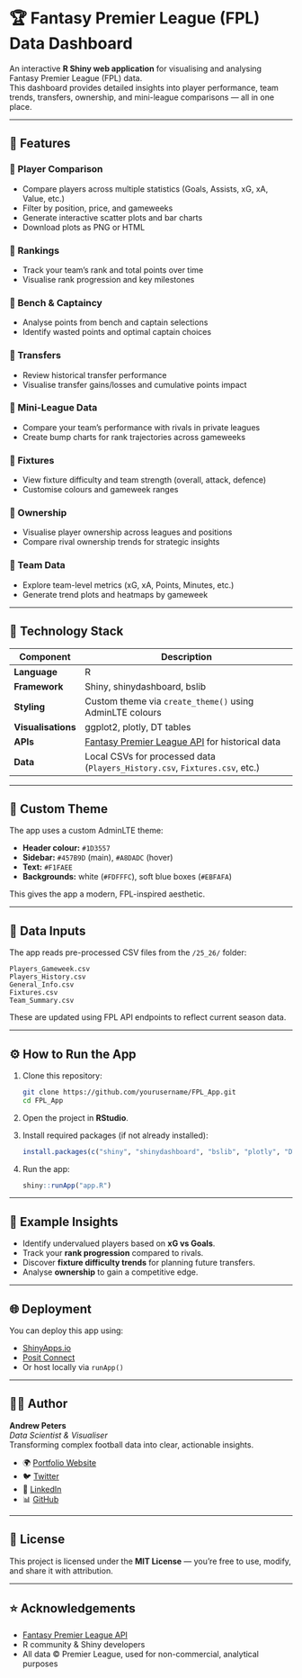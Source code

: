 # 🏆 Fantasy Premier League (FPL) Data Dashboard

An interactive **R Shiny web application** for visualising and analysing Fantasy Premier League (FPL) data.  
This dashboard provides detailed insights into player performance, team trends, transfers, ownership, and mini-league comparisons — all in one place.

---

## 🚀 Features

### 🔹 Player Comparison
- Compare players across multiple statistics (Goals, Assists, xG, xA, Value, etc.)
- Filter by position, price, and gameweeks  
- Generate interactive scatter plots and bar charts  
- Download plots as PNG or HTML  

### 🔹 Rankings
- Track your team’s rank and total points over time  
- Visualise rank progression and key milestones  

### 🔹 Bench & Captaincy
- Analyse points from bench and captain selections  
- Identify wasted points and optimal captain choices  

### 🔹 Transfers
- Review historical transfer performance  
- Visualise transfer gains/losses and cumulative points impact  

### 🔹 Mini-League Data
- Compare your team’s performance with rivals in private leagues  
- Create bump charts for rank trajectories across gameweeks  

### 🔹 Fixtures
- View fixture difficulty and team strength (overall, attack, defence)  
- Customise colours and gameweek ranges  

### 🔹 Ownership
- Visualise player ownership across leagues and positions  
- Compare rival ownership trends for strategic insights  

### 🔹 Team Data
- Explore team-level metrics (xG, xA, Points, Minutes, etc.)  
- Generate trend plots and heatmaps by gameweek  

---

## 🧩 Technology Stack

| Component | Description |
|------------|-------------|
| **Language** | R |
| **Framework** | Shiny, shinydashboard, bslib |
| **Styling** | Custom theme via `create_theme()` using AdminLTE colours |
| **Visualisations** | ggplot2, plotly, DT tables |
| **APIs** | [Fantasy Premier League API](https://fantasy.premierleague.com/api/) for historical data |
| **Data** | Local CSVs for processed data (`Players_History.csv`, `Fixtures.csv`, etc.) |

---

## 🎨 Custom Theme

The app uses a custom AdminLTE theme:
- **Header colour:** `#1D3557`
- **Sidebar:** `#457B9D` (main), `#A8DADC` (hover)
- **Text:** `#F1FAEE`
- **Backgrounds:** white (`#FDFFFC`), soft blue boxes (`#EBFAFA`)

This gives the app a modern, FPL-inspired aesthetic.

---

## 📂 Data Inputs

The app reads pre-processed CSV files from the `/25_26/` folder:
```
Players_Gameweek.csv  
Players_History.csv  
General_Info.csv  
Fixtures.csv  
Team_Summary.csv
```

These are updated using FPL API endpoints to reflect current season data.

---

## ⚙️ How to Run the App

1. Clone this repository:
   ```bash
   git clone https://github.com/yourusername/FPL_App.git
   cd FPL_App
   ```

2. Open the project in **RStudio**.

3. Install required packages (if not already installed):
   ```r
   install.packages(c("shiny", "shinydashboard", "bslib", "plotly", "DT", "httr", "jsonlite", "dplyr", "tidyr"))
   ```

4. Run the app:
   ```r
   shiny::runApp("app.R")
   ```

---

## 🧠 Example Insights

- Identify undervalued players based on **xG vs Goals**.  
- Track your **rank progression** compared to rivals.  
- Discover **fixture difficulty trends** for planning future transfers.  
- Analyse **ownership** to gain a competitive edge.  

---

## 🌐 Deployment

You can deploy this app using:
- [ShinyApps.io](https://www.shinyapps.io/)
- [Posit Connect](https://posit.co/products/enterprise/connect/)
- Or host locally via `runApp()`

---

## 👨‍💻 Author

**Andrew Peters**  
*Data Scientist & Visualiser*  
Transforming complex football data into clear, actionable insights.  

- 🌍 [Portfolio Website](https://andypeters94.quarto.pub/andrew-peters-background/)
- 🐦 [Twitter](https://x.com/data_vizard_)
- 💼 [LinkedIn](http://linkedin.com/in/andrew-peters-phd-70b58292)
- 📊 [GitHub](https://github.com/andypetes94)

---

## 📜 License

This project is licensed under the **MIT License** — you’re free to use, modify, and share it with attribution.

---

## ⭐ Acknowledgements

- [Fantasy Premier League API](https://fantasy.premierleague.com/)
- R community & Shiny developers  
- All data © Premier League, used for non-commercial, analytical purposes
